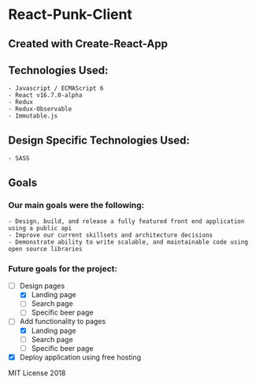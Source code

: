 # React-Punk-Client

## Created with Create-React-App

## Technologies Used:
    - Javascript / ECMAScript 6
    - React v16.7.0-alpha
    - Redux
    - Redux-Observable
    - Immutable.js

## Design Specific Technologies Used:
    - SASS

## Goals

### Our main goals were the following:
    - Design, build, and release a fully featured front end application using a public api
    - Improve our current skillsets and architecture decisions
    - Demonstrate ability to write scalable, and maintainable code using open source libraries

### Future goals for the project:

 - [ ] Design pages
   - [X] Landing page
   - [ ] Search page
   - [ ] Specific beer page
 - [ ] Add functionality to pages
   - [X] Landing page
   - [ ] Search page
   - [ ] Specific beer page
 - [X] Deploy application using free hosting
 
 MIT License 2018
